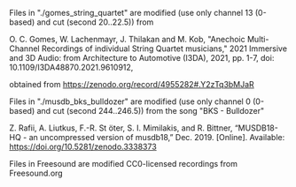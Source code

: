 Files in "./gomes_string_quartet" are modified (use only channel 13 (0-based) and cut (second 20..22.5)) from 

O. C. Gomes, W. Lachenmayr, J. Thilakan and M. Kob, "Anechoic Multi-Channel Recordings of individual String Quartet musicians," 2021 Immersive and 3D Audio: from Architecture to Automotive (I3DA), 2021, pp. 1-7, doi: 10.1109/I3DA48870.2021.9610912,

obtained from https://zenodo.org/record/4955282#.Y2zTq3bMJaR


Files in "./musdb_bks_bulldozer" are modified (use only channel 0 (0-based) and cut (second 244..246.5)) from
the song "BKS - Bulldozer"

Z. Rafii, A. Liutkus, F.-R. St ̈oter, S. I. Mimilakis, and R. Bittner,
“MUSDB18-HQ - an uncompressed version of musdb18,” Dec. 2019.
[Online]. Available: https://doi.org/10.5281/zenodo.3338373


Files in Freesound are modified CC0-licensed recordings from Freesound.org



